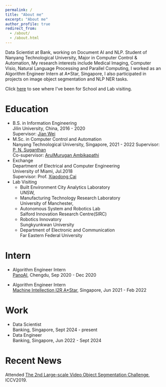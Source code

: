 ```yaml
---
permalink: /
title: "About me"
excerpt: "About me"
author_profile: true
redirect_from: 
  - /about/
  - /about.html
---
```

Data Scientist at Bank, working on Document AI and NLP. Student of Nanyang Technological University, Major in Computer Control & Automation, My research interests include Medical Imaging, Computer Visio, Natural Language Processing and Parallel Computing, I worked as an Algorithm Engineer Intern at A*Star, Singapore, I also participated in projects on image object segmentation and NLP NER tasks.

Click [here](https://lesliewongcv.github.io/talkmap.html) to see where I've been for School and Lab visiting.   


Education  
======  
* B.S. in Information Engineering  
  Jilin University, China, 2016 - 2020  
  Supervisor: [Jian Wei](https://wei-jian.github.io/publications/)  
* M.Sc. in Computer Control and Automation  
  Nanyang Technological University, Singapore, 2021 - 2022 
  Supervisor: [P. N. Suganthan](https://scholar.google.com/citations?user=yZNzBU0AAAAJ)  
  Co-supervisor: [ArulMurugan Ambikapathi](https://scholar.google.com/citations?user=TL-_t6sAAAAJ) 
* Exchange  
  Department of Electrical and Computer Engineering  
  University of Miami, Jul.2018  
  Supervisor: Prof. [Xiaodong Cai](https://www.umcoe.miami.edu/faculty-directory/name/xiaodong-cai/)  
* Lab Visiting  
  * Built Environment City Analytics Laboratory  
    UNSW,                                      
  * Manufacturing Technology Research Laboratory  
    University of Manchester,                
  * Autonomous System and Robotics Lab  
    Salford Innovation Research Centre(SIRC) 
  * Robotics Innovatory  
    Sungkyunkwan University 
  * Department of Electronic and Communication  
    Far Eastern Federal University

Intern
======      
  * Algorithm Engineer Intern  
    [PanoAI](https://www.pano-ai.com/), Chengdu, Sep 2020 - Dec 2020  
    
 * Algorithm Engineer Intern  
    [Machine Intellection I2R A*Star](https://www.a-star.edu.sg), Singapore, Jun 2021 - Feb 2022  

Work
======  
  * Data Scientist  
    Banking, Singapore, Sept 2024 - present  
  * Data Engineer  
    Banking, Singapore, Jun 2022 - Sept 2024  

Recent News
======
Attended [The 2nd Large-scale Video Object Segmentation Challenge](https://youtube-vos.org/challenge/2019/), ICCV2019.